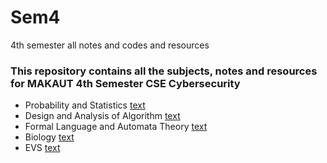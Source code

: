 # Sem4
4th semester all notes and codes and resources

### This repository contains all the subjects, notes and resources for MAKAUT 4th Semester CSE Cybersecurity
- Probability and Statistics [text](url) 
- Design and Analysis of Algorithm [text](url) 
- Formal Language and Automata Theory [text](url) 
- Biology [text](url) 
- EVS [text](url)
